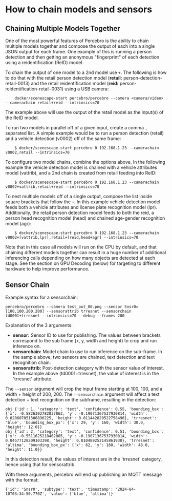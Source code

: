
# How to chain models and sensors

## Chaining Multiple Models Together

One of the most powerful features of Percebro is the ability to chain multiple models together and compose the output of each into a single JSON output for each frame. One example of this is running a person detection and then getting an anonymous "fingerprint" of each detection using a reidentification (ReID) model.

To chain the output of one model to a 2nd model use `+`.  The following is how to do that with the retail person detection model (**retail:** person-detection-retail-0013) and the retail reidentification model (**reid:** person-reidentification-retail-0031) using a USB camera:

        docker/scenescape-start percebro/percebro --camera <camera/video> --camerachain retail+reid --intrinsics=70

The example above will use the output of the retail model as the input(s) of the ReID model.

To run two models in parallel off of a given input, create a comma `,` separated list. A simple example would be to run a person detection (retail) and a vehicle detection (v0002) off of the same frame:

        $ docker/scenescape-start percebro 0 192.168.1.23 --camerachain v0002,retail --intrinsics=70

To configure two model chains, combine the options above. In the following example the vehicle detection model is chained with a vehicle attributes model (vattrib), and a 2nd chain is created from retail feeding into ReID:

        $ docker/scenescape-start percebro 0 192.168.1.23 --camerachain v0002+vattrib,retail+reid --intrinsics=70

To nest multiple models off of a single output, compose the list inside square brackets that follow the `+`. In this example vehicle detection model feeds both a vehicle attributes and license plate recognition model (lpr).  Additionally, the retail person detection model feeds to both the reid, a person head recognition model (head) and chained age-gender recognition model (agr):

        $ docker/scenescape-start percebro 0 192.168.1.23 --camerachain v0002+[vattrib,lpr],retail+[reid,head+agr] --intrinsics=70

Note that in this case all models will run on the CPU by default, and that chaining different models together can result in a huge number of additional inferencing calls depending on how many objects are detected at each stage. See the section on GPU Decoding (below) for targeting to different hardware to help improve performance.


## Sensor Chain

Example syntax for a sensorchain:

    percebro/percebro --camera test_out_00.png --sensor Snsr0=[100,100,200,200] --sensorattrib trresnet --sensorchain td0001+trresnet --intrinsics=70 --debug --frames 200

Explanation of the 3 arguments:
- **sensor:** Sensor ID to use for publishing. The values between brackets correspond to the sub frame (x, y, width and height) to crop and run inference on.
- **sensorchain:** Model chain to use to run inference on the sub-frame. In the sample above, two sensors are chained, text detection and text recognition chain.
- **sensorattrib:** Post-detection category with the sensor value of interest. In the example above (td0001+trresnet), the value of interest is in the 'trresnet' attribute.

The `--sensor` argument will crop the input frame starting at 100, 100, and a width + height of 200, 200.
The `--sensorchain` argument will affect a text detection + text recognition on the subframe, resulting in the detection:

    obj {'id': 1, 'category': 'text', 'confidence': 0.55, 'bounding_box': {'x': -0.5826302782837863, 'y': -0.19071367537930814, 'width': 0.028607051306896225, 'height': 0.011442820522758496}, 'trresnet': 'blue', 'bounding_box_px': {'x': 29, 'y': 160, 'width': 30.0, 'height': 12.0}}
    obj {'id': 2, 'category': 'text', 'confidence': 0.51, 'bounding_box': {'x': -0.5511625218462005, 'y': -0.19071367537930814, 'width': 0.04577128209103398, 'height': 0.010489252145861938}, 'trresnet': 'altima', 'bounding_box_px': {'x': 62, 'y': 160, 'width': 48.0, 'height': 11.0}}

In this detection result, the values of interest are in the 'trresnet' category, hence using that for sensorattrib.

With these arguments, percebro will end up publishing an MQTT message with the format:

    {'id': 'Snsr0', 'subtype': 'text', 'timestamp': '2024-04-10T03:34:50.770Z', 'value': ['blue', 'altima']}
